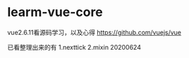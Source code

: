 # learm-vue-core
vue2.6.11看源码学习，以及心得
https://github.com/vuejs/vue

已看整理出来的有
1.nexttick
2.mixin 20200624
